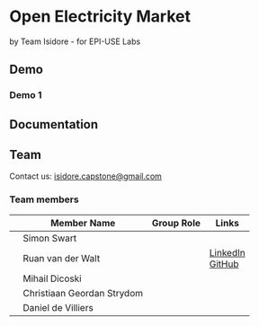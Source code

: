# Open Electricity Market
by Team Isidore - for EPI-USE Labs

## Demo

### Demo 1

## Documentation

## Team
Contact us: [isidore.capstone@gmail.com](mailto:isidore.capstone@gmail.com)

### Team members

|     | Member Name                | Group Role | Links                                                                                                      |
| --- | -------------------------- | ---------- | ---------------------------------------------------------------------------------------------------------- |
|     | Simon Swart                |            |                                                                                                            |
|     | Ruan van der Walt          |            | [LinkedIn](www.linkedin.com/in/ruan-van-der-walt-22a921177)<br>[GitHub](https://github.com/RuanvanderWalt) |
|     | Mihail Dicoski             |            |                                                                                                            |
|     | Christiaan Geordan Strydom |            |                                                                                                            |
|     | Daniel de Villiers         |            |                                                                                                            |
